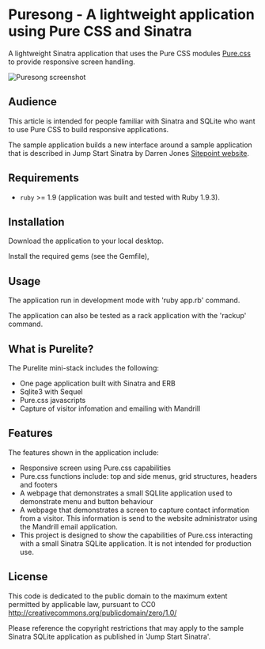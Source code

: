 # Puresong - A lightweight application using Pure CSS and Sinatra

A lightweight Sinatra application that uses the Pure CSS modules  [Pure.css](http://purecss.io/) to provide responsive screen handling.

![Puresong screenshot](http://vizi.ca/images/poplite.png)

## Audience

This article is intended for people familiar with Sinatra and SQLite who want to use Pure CSS to build responsive applications.

The sample application builds a new interface around a sample application that is described in Jump Start Sinatra by Darren Jones [Sitepoint website](http://www.sitepoint.com/store/jump-start-sinatra/).

## Requirements

* `ruby` >= 1.9 (application was built and tested with Ruby 1.9.3).

## Installation

Download the application to your local desktop. 

Install the required gems (see the Gemfile),

## Usage

The application run in development mode with 'ruby app.rb' command.

The application can also be tested as a rack application with the 'rackup' command.

## What is Purelite?
The Purelite mini-stack includes the following:

* One page application built with Sinatra and ERB
* Sqlite3 with Sequel
* Pure.css javascripts
* Capture of visitor infomation and emailing with Mandrill

## Features
The features shown in the application include:

* Responsive screen using Pure.css capabilities
* Pure.css functions include: top and side menus, grid structures, headers and footers
* A webpage that demonstrates a small SQLlite application used to demonstrate menu and button behaviour 
* A webpage that demonstrates a screen to capture contact information from a visitor. This information is send to the website administrator using the Mandrill email application.
* This project is designed to show the capabilities of Pure.css interacting with a small Sinatra SQLite application. It is not intended for production use.

## License

This code is dedicated to the public domain to the maximum extent permitted by applicable law, pursuant to CC0 http://creativecommons.org/publicdomain/zero/1.0/

Please reference the copyright restrictions that may apply to the sample Sinatra SQLite application as published in 'Jump Start Sinatra'.
